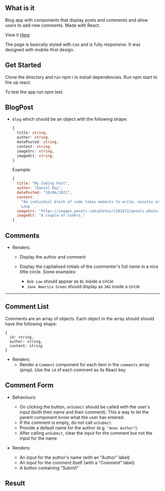 ## What is it

Blog app with components that display posts and comments and allow users to add new comments. Made with React.

View it [Here](https://tourmaline-panda-264b69.netlify.app/)

The page is basically styled with css and is fully responsive. It was designed with mobile-first design.

## Get Started

Clone the directory and run npm i to install dependencies. Run npm start to fire up react.

To test the app run npm test. 

## BlogPost

  - `blog` which should be an object with the following shape:

    ```ts
    {
      title: string,
      author: string,
      datePosted: string,
      content: string,
      imageSrc: string,
      imageAlt: string,
    }
    ```

    Example:

    ```js
    {
      title: "My Coding Post",
      author: "Daniel Roy",
      datePosted: "20/06/2021",
      content: `
        “An individual block of code takes moments to write, minutes or hours to debug, and can last forever without being touched again. It’s when you or someone else visits code written yesterday or ten years ago that having code written in a clear, consistent style becomes extremely useful. Understandable code frees mental bandwidth from having to puzzle out inconsistencies, making it easier to maintain and enhance projects of all sizes.”
        Loop `,
      imageSrc: "https://images.pexels.com/photos/1181472/pexels-photo-1181472.jpeg?auto=compress&cs=tinysrgb&dpr=2&h=750&w=1260",
      imageAlt: "A couple of coders."
    }
    ```

## Comments

- Renders:

  - Display the author and comment
  - Display the capitalised initials of the commenter's full name in a nice little circle. Some examples:

    - `Bob Low` should appear as `BL` inside a circle
    - `Jane America Green` should display as `JAG` inside a circle

---

## Comment List

Comments are an array of objects. Each object in the array should should have the following shape:


    {
      id: string,
      author: string,
      content: string
    }



- Renders:
  - Render a `Comment` component for each item in the `comments` array (prop). Use the `id` of each comment as its React key.

## Comment Form

- Behaviours:

  - On clicking the button, `onSubmit` should be called with the user's input (both their name and their comment). This a way to let the parent component know what the user has entered.
  - If the comment is empty, do not call `onSubmit`.
  - Provide a default name for the author (e.g. `"Anon Author"`).
  - After calling `onSubmit`, clear the input for the comment but not the input for the name

- Renders:

  - An input for the author's name (with an "Author" label)
  - An input for the comment itself (with a "Comment" label)
  - A button containing "Submit"


## Result






